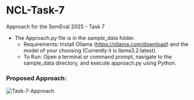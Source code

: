 # NCL-Task-7
Approach for the SemEval 2025 - Task 7

- The Approach.py file is in the sample_data folder.
  - Requirements: Install Ollama (https://ollama.com/download) and the model of your choosing (Currently it is llama3.2:latest).
  - To Run: Open a terminal or command prompt, navigate to the sample_data directory, and execute approach.py using Python.

### Proposed Approach:

![Task-7-Approach](https://github.com/user-attachments/assets/683b8c89-5fc3-4c23-b5ad-74b8da141cd1)
